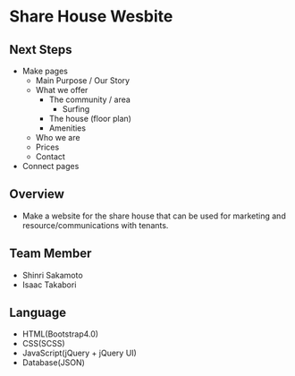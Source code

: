# Share House Wesbite

## Next Steps
   - Make pages
      - Main Purpose / Our Story
      - What we offer
         - The community / area
            - Surfing
         - The house (floor plan)
         - Amenities
      - Who we are
      - Prices
      - Contact
   - Connect pages

## Overview
- Make a website for the share house that can be used for marketing and resource/communications with tenants.


## Team Member
- Shinri Sakamoto
- Isaac Takabori


## Language
* HTML(Bootstrap4.0)
* CSS(SCSS)
* JavaScript(jQuery + jQuery UI)
* Database(JSON)
